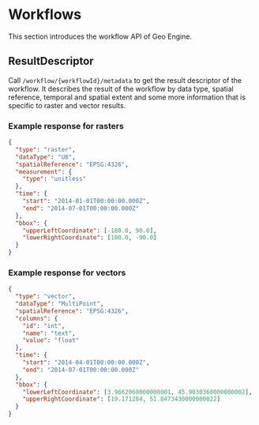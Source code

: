 # Workflows

This section introduces the workflow API of Geo Engine.

## ResultDescriptor

Call `/workflow/{workflowId}/metadata` to get the result descriptor of the workflow. It describes the result of the workflow by data type, spatial reference, temporal and spatial extent and some more information that is specific to raster and vector results.

### Example response for rasters

```json
{
  "type": "raster",
  "dataType": "U8",
  "spatialReference": "EPSG:4326",
  "measurement": {
    "type": "unitless"
  },
  "time": {
    "start": "2014-01-01T00:00:00.000Z",
    "end": "2014-07-01T00:00:00.000Z"
  },
  "bbox": {
    "upperLeftCoordinate": [-180.0, 90.0],
    "lowerRightCoordinate": [180.0, -90.0]
  }
}
```

### Example response for vectors

```json
{
  "type": "vector",
  "dataType": "MultiPoint",
  "spatialReference": "EPSG:4326",
  "columns": {
    "id": "int",
    "name": "text",
    "value": "float"
  },
  "time": {
    "start": "2014-04-01T00:00:00.000Z",
    "end": "2014-07-01T00:00:00.000Z"
  },
  "bbox": {
    "lowerLeftCoordinate": [3.9662060000000001, 45.9030360000000002],
    "upperRightCoordinate": [19.171284, 51.8473430000000022]
  }
}
```
